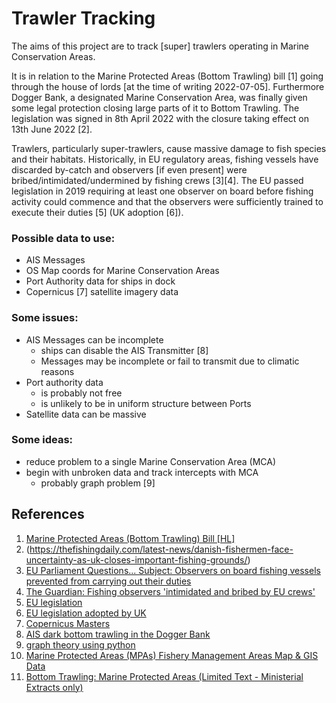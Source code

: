 # Trawler Tracking

The aims of this project are to track [super] trawlers operating in Marine Conservation Areas.

It is in relation to the Marine Protected Areas (Bottom Trawling) bill [1] going through the house of lords [at the time of writing 2022-07-05]. Furthermore Dogger Bank, a designated Marine Conservation Area, was finally given some legal protection closing large parts of it to Bottom Trawling. The legislation was signed in 8th April 2022 with the closure taking effect on 13th June 2022 [2].


Trawlers, particularly super-trawlers, cause massive damage to fish species and their habitats. Historically, in EU regulatory areas, fishing vessels have discarded by-catch and observers [if even present] were bribed/intimidated/undermined by fishing crews [3][4]. The EU passed legislation in 2019 requiring at least one observer on board before fishing activity could commence and that the observers were sufficiently trained to execute their duties [5] (UK adoption [6]).

### Possible data to use:

* AIS Messages
* OS Map coords for Marine Conservation Areas
* Port Authority data for ships in dock
* Copernicus [7] satellite imagery data


### Some issues:

* AIS Messages can be incomplete
  * ships can disable the AIS Transmitter [8]
  * Messages may be incomplete or fail to transmit due to climatic reasons
* Port authority data
  * is probably not free
  * is unlikely to be in uniform structure between Ports
* Satellite data can be massive

### Some ideas:

* reduce problem to a single Marine Conservation Area (MCA)
* begin with unbroken data and track intercepts with MCA
  * probably graph problem [9]


## References
1. [Marine Protected Areas (Bottom Trawling) Bill \[HL\] ](https://bills.parliament.uk/bills/3204)
2. (https://thefishingdaily.com/latest-news/danish-fishermen-face-uncertainty-as-uk-closes-important-fishing-grounds/)
3. [EU Parliament Questions... Subject: Observers on board fishing vessels prevented from carrying out their duties](https://www.europarl.europa.eu/doceo/document/E-7-2012-006861_EN.html)
4. [The Guardian: Fishing observers 'intimidated and bribed by EU crews'](https://www.theguardian.com/environment/2012/may/18/fishing-inspectors-intimidated-bribed-crews)
5. [EU legislation](https://eur-lex.europa.eu/legal-content/en/TXT/?uri=CELEX:32019R0833#027)
6. [EU legislation adopted by UK](https://www.legislation.gov.uk/eur/2019/833/article/27/adopted)
7. [Copernicus Masters](https://copernicus-masters.com/)
8. [AIS dark bottom trawling in the Dogger Bank](https://www.greenpeace.org.uk/resources/ais-dark-bottom-trawling-dogger-bank/)
9. [graph theory using python](https://python-course.eu/applications-python/graphs-python.php)
10. [Marine Protected Areas (MPAs) Fishery Management Areas Map & GIS Data](https://www.fisheries.noaa.gov/resource/map/marine-protected-areas-mpas-fishery-management-areas-map-gis-data)
10. [Bottom Trawling: Marine Protected Areas (Limited Text - Ministerial Extracts only)](https://parallelparliament.co.uk/debate/2022-06-28/commons/westminster-hall/bottom-trawling-marine-protected-areas/ministerial-extracts)
